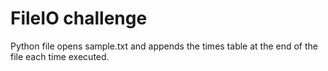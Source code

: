 FileIO challenge
================
Python file opens sample.txt and appends the times table at the end of
the file each time executed.